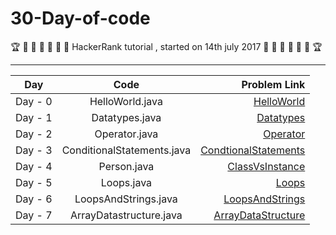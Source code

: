 # 30-Day-of-code
:trophy: :dart: :dart: :dart: :dart: :dart: :dart:
HackerRank tutorial , started on 14th july 2017
:dart: :dart: :dart: :dart: :dart: :dart: :trophy:

----------------------------------------------------

| Day        | Code           | Problem Link |
| ------------- |:-------------:| -----:|
| Day - 0      | HelloWorld.java | [ HelloWorld ](https://www.hackerrank.com/challenges/30-hello-world/problem) |
| Day - 1     | Datatypes.java      | [Datatypes](https://www.hackerrank.com/challenges/30-data-types/problem)   |
| Day - 2  |Operator.java |[Operator](https://www.hackerrank.com/challenges/30-operators/problem)|
| Day - 3 | ConditionalStatements.java| [CondtionalStatements](https://www.hackerrank.com/challenges/30-conditional-statements/problem)|
| Day - 4 | Person.java| [ClassVsInstance](https://www.hackerrank.com/challenges/30-class-vs-instance/problem)|
| Day - 5 | Loops.java | [Loops](https://www.hackerrank.com/challenges/30-loops/problem)|
| Day - 6 | LoopsAndStrings.java| [LoopsAndStrings](https://www.hackerrank.com/challenges/30-review-loop/problem)|
| Day - 7 | ArrayDatastructure.java | [ArrayDataStructure](https://www.hackerrank.com/challenges/30-arrays/problem)|
